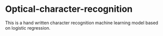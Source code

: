 # Optical-character-recognition
This is a hand written character recognition machine learning model based on logistic regression.

